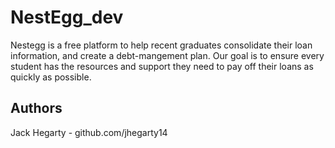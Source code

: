 # NestEgg_dev
Nestegg is a free platform to help recent graduates consolidate their loan information, and create a debt-mangement plan. Our goal is to ensure every student has the resources and support they need to pay off their loans as quickly as possible.

## Authors
Jack Hegarty - github.com/jhegarty14

